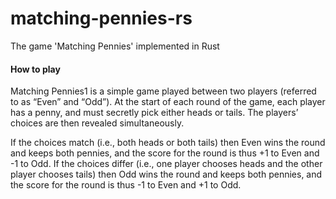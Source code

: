 # matching-pennies-rs
The game 'Matching Pennies' implemented in Rust


#### How to play
Matching Pennies1 is a simple game played between two players (referred to as “Even” and “Odd”). At the start of each round of the game, each player has a penny, and must secretly pick either heads or tails. The players’ choices are then revealed simultaneously.

If the choices match (i.e., both heads or both tails) then Even wins the round and keeps both pennies, and the score for the round is thus +1 to Even and -1 to Odd. If the choices differ (i.e., one player chooses heads and the other player chooses tails) then Odd wins the round and keeps both pennies, and the score for the round is thus -1 to Even and +1 to Odd.
